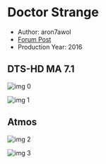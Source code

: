 # Doctor Strange

* Author: aron7awol
* [Forum Post](https://www.avsforum.com/threads/bass-eq-for-filtered-movies.2995212/post-56772152)
* Production Year: 2016

## DTS-HD MA 7.1

![img 0](https://i.imgur.com/vrYGvfC.jpg)

![img 1](https://i.imgur.com/nV8UAqG.jpg)

## Atmos

![img 2](https://i.imgur.com/WXNE1YZ.jpg)

![img 3](https://i.imgur.com/u4Ck0Zz.png)

